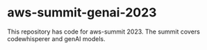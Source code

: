 # aws-summit-genai-2023

This repository has code for aws-summit 2023. The summit covers codewhisperer and genAI models.